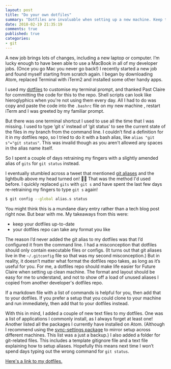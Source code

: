 ```yaml
---
layout: post
title: "Do your own dotfiles"
summary: "Dotfiles are invaluable when setting up a new machine. Keep them in a format that's easy to understand for you rather than forked from a rockstar developer hero."
date: 2018-02-19 21:35:19
comments: true
published: true
categories:
- git
---
```


A new job brings lots of changes, including a new laptop or computer. I’m lucky enough to have been able to use a MacBook in all of my developer jobs. (Once you go Mac you never go back!) I recently started a new job and found myself starting from scratch again. I began by downloading Atom, replaced Terminal with iTerm2 and installed some other handy apps.

I used my [dotfiles](https://github.com/claireparker/dotfiles) to customise my terminal prompt, and thanked Past Claire for committing the code for this to the repo. Shell scripts can look like hieroglyphics when you're not using them every day. All I had to do was copy and paste the code into the `.bashrc` file on my new machine , restart iTerm and I was greeted by my familiar prompt.

But there was one terminal shortcut I used to use all the time that I was missing. I used to type ‘git s’ instead of ‘git status’ to see the current state of the files in my branch from the command line. I couldn’t find a definition for it in my dotfiles repo, so I tried to do it with a bash alias, like `alias "git s"="git status"`. This was invalid though as you aren't allowed any spaces in the alias name itself.

So I spent a couple of days retraining my fingers with a slightly amended alias of `gits` for `git status` instead.

I eventually stumbled across a tweet that mentioned [git aliases](https://git-scm.com/book/en/v2/Git-Basics-Git-Aliases) and the lightbulb above my head turned on! 🤔💡 That was the method I'd used before. I quickly replaced `gits` with `git s` and have spent the last few days re-retraining my fingers to type `git s` again!

```bash
$ git config --global alias.s status
```

You might think this is a mundane diary entry rather than a tech blog post right now. But bear with me. My takeaways from this were:

- keep your dotfiles up-to-date
- your dotfiles repo can take any format you like

The reason I’d never added the git alias to my dotfiles was that I’d configured it from the command line. I had a misconception that dotfiles should only contain executable files or configs. (It turns out that git aliases live in the `~/.gitconfig` file so that was my second misconception.) But in reality, it doesn’t matter what format the dotfiles repo takes, as long as it’s useful for you. For me, a dotfiles repo should make life easier for Future Claire when setting up clean machine. The format and layout should be easy for me to understand, and not to show off a load of unused aliases I copied from another developer's dotfiles repo.

If a markdown file with a list of commands is helpful for you, then add that to your dotfiles. If you prefer a setup that you could clone to your machine and run immediately, then add that to your dotfiles instead.

With this in mind, I added a couple of new text files to my dotfiles. One was a list of applications I commonly install, as I always forget at least one! Another listed all the packages I currently have installed on Atom. (Although I recommend using the [sync-settings package](https://atom.io/packages/sync-settings) to mirror setup across different machines. This list was a just a backup.) I also added a folder for git-related files. This includes a template gitignore file and a text file explaining how to setup aliases. Hopefully this means next time I won’t spend days typing out the wrong command for `git status`.

[Here's a link to my dotfiles.](https://github.com/claireparker/dotfiles)
